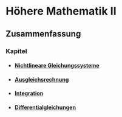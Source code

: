 # Höhere Mathematik II

## Zusammenfassung

### Kapitel

* #### [Nichtlineare Gleichungssysteme](./nichtlineare%20gleichungssysteme)
* #### [Ausgleichsrechnung](./ausgleichsrechnung)
* #### [Integration](./integration)
* #### [Differentialgleichungen](./differentialgleichungen)
